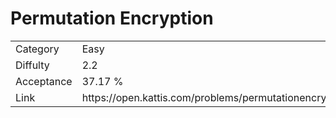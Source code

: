 # Permutation Encryption

<table>
    <tr>
        <td>Category</td>
        <td>Easy</td>
    </tr>
    <tr>
        <td>Diffulty</td>
        <td>2.2</td>
    </tr>
    <tr>
        <td>Acceptance</td>
        <td>37.17 %</td>
    </tr>
    <tr>
        <td>Link</td>
        <td>https://open.kattis.com/problems/permutationencryption</td>
    </tr>
</table>